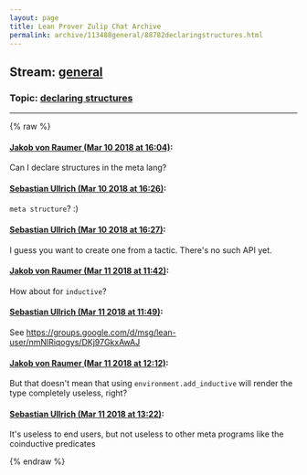 ```yaml
---
layout: page
title: Lean Prover Zulip Chat Archive 
permalink: archive/113488general/88782declaringstructures.html
---
```


## Stream: [general](index.html)
### Topic: [declaring structures](88782declaringstructures.html)

---


{% raw %}
#### [ Jakob von Raumer (Mar 10 2018 at 16:04)](https://leanprover.zulipchat.com/#narrow/stream/113488-general/topic/declaring%20structures/near/123537345):
Can I declare structures in the meta lang?

#### [ Sebastian Ullrich (Mar 10 2018 at 16:26)](https://leanprover.zulipchat.com/#narrow/stream/113488-general/topic/declaring%20structures/near/123537873):
`meta structure`? :)

#### [ Sebastian Ullrich (Mar 10 2018 at 16:27)](https://leanprover.zulipchat.com/#narrow/stream/113488-general/topic/declaring%20structures/near/123537878):
I guess you want to create one from a tactic. There's no such API yet.

#### [ Jakob von Raumer (Mar 11 2018 at 11:42)](https://leanprover.zulipchat.com/#narrow/stream/113488-general/topic/declaring%20structures/near/123566179):
How about for `inductive`?

#### [ Sebastian Ullrich (Mar 11 2018 at 11:49)](https://leanprover.zulipchat.com/#narrow/stream/113488-general/topic/declaring%20structures/near/123566327):
See https://groups.google.com/d/msg/lean-user/nmNlRiqogys/DKj97GkxAwAJ

#### [ Jakob von Raumer (Mar 11 2018 at 12:12)](https://leanprover.zulipchat.com/#narrow/stream/113488-general/topic/declaring%20structures/near/123566887):
But that doesn't mean that using `environment.add_inductive` will render the type completely useless, right?

#### [ Sebastian Ullrich (Mar 11 2018 at 13:22)](https://leanprover.zulipchat.com/#narrow/stream/113488-general/topic/declaring%20structures/near/123568493):
It's useless to end users, but not useless to other meta programs like the coinductive predicates


{% endraw %}
